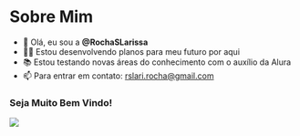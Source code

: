 # Sobre Mim
- 👋 Olá, eu sou a **@RochaSLarissa**
- 👩‍🎓 Estou desenvolvendo planos para meu futuro por aqui
- 📚 Estou testando novas áreas do conhecimento com o auxílio da Alura
- 📫 Para entrar em contato: rslari.rocha@gmail.com

### Seja Muito Bem Vindo!

![](https://tenor.com/pt-BR/view/hiraihyejoo-kim-jisoo-jisoo-blackpink-jisoo-blackpink-gif-23705379)



